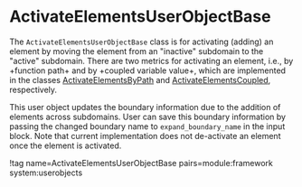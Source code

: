 # ActivateElementsUserObjectBase

The `ActivateElementsUserObjectBase` class is for activating (adding) an element by moving the element from an "inactive" subdomain to the "active" subdomain. There are two metrics for activating an element, i.e., by +function path+ and by +coupled variable value+, which are implemented in the classes [ActivateElementsByPath](/ActivateElementsByPath.md) and [ActivateElementsCoupled](/ActivateElementsCoupled.md), respectively.

This user object updates the boundary information due to the addition of elements across subdomains. User can save this boundary information by passing the changed boundary name to  `expand_boundary_name` in the input block.  Note that current implementation does not de-activate an element once the element is activated.

!tag name=ActivateElementsUserObjectBase pairs=module:framework system:userobjects
